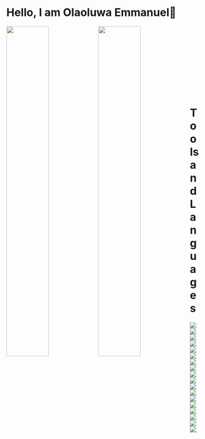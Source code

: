 # Hello, I am Olaoluwa Emmanuel👋

<img align="left" width="47%" src="https://github-readme-stats.vercel.app/api?username=Emmanuel0846&show_icons=true&theme=radical">
<img align="left" width="47%" src="https://github-readme-stats.vercel.app/api/top-langs/?username=Emmanuel0846&layout=compact">

<br><br><br><br><br><br><br><br><br><br>
<h1 width="200px" align="left">Tools and Languages</h1>
<img align="left" src="https://img.shields.io/badge/node.js-6DA55F?style=for-the-badge&logo=node.js&logoColor=white" >
<img align="left" src="https://img.shields.io/badge/bootstrap-%238511FA.svg?style=for-the-badge&logo=bootstrap&logoColor=white" >
<img align="left" src="https://img.shields.io/badge/daisyui-5A0EF8?style=for-the-badge&logo=daisyui&logoColor=white" >
<img align="left" src="https://img.shields.io/badge/chakra-%234ED1C5.svg?style=for-the-badge&logo=chakraui&logoColor=white" >
<img align="left" src="https://img.shields.io/badge/jquery-%230769AD.svg?style=for-the-badge&logo=jquery&logoColor=white" >
<img align="left" src="https://img.shields.io/badge/MUI-%230081CB.svg?style=for-the-badge&logo=mui&logoColor=white" >
<img align="left" src="https://img.shields.io/badge/NPM-%23CB3837.svg?style=for-the-badge&logo=npm&logoColor=white" >
<img align="left" src="https://img.shields.io/badge/Next-black?style=for-the-badge&logo=next.js&logoColor=white" >
<img align="left" src="https://img.shields.io/badge/react-%2320232a.svg?style=for-the-badge&logo=react&logoColor=%2361DAFB" >
<img align="left" src="https://img.shields.io/badge/SASS-hotpink.svg?style=for-the-badge&logo=SASS&logoColor=white" >
<img align="left" src="https://img.shields.io/badge/styled--components-DB7093?style=for-the-badge&logo=styled-components&logoColor=white" >
<img align="left" src="https://img.shields.io/badge/tailwindcss-%2338B2AC.svg?style=for-the-badge&logo=tailwind-css&logoColor=white" >
<img align="left" src="https://img.shields.io/badge/threejs-black?style=for-the-badge&logo=three.js&logoColor=white" >
<img align="left" src="https://img.shields.io/badge/vite-%23646CFF.svg?style=for-the-badge&logo=vite&logoColor=white">
<img align="left" src="https://img.shields.io/badge/firebase-%23039BE5.svg?style=for-the-badge&logo=firebase">
<img align="left" src="https://img.shields.io/badge/github%20pages-121013?style=for-the-badge&logo=github&logoColor=white">
<img align="left" src="https://img.shields.io/badge/netlify-%23000000.svg?style=for-the-badge&logo=netlify&logoColor=#00C7B7">
<img align="left" src="https://img.shields.io/badge/vercel-%23000000.svg?style=for-the-badge&logo=vercel&logoColor=white">
<img src="">
<img src="">



